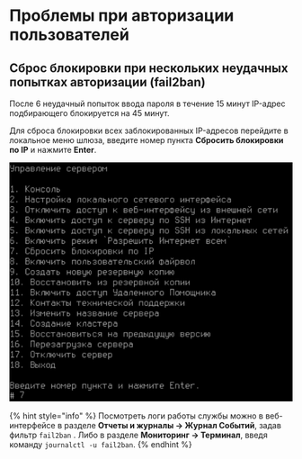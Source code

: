 # Проблемы при авторизации пользователей

## Сброс блокировки при нескольких неудачных попытках авторизации (fail2ban)

После 6 неудачный попыток ввода пароля в течение 15 минут IP-адрес подбирающего блокируется на 45 минут.

Для сброса блокировки всех заблокированных IP-адресов перейдите в локальное меню шлюза, введите номер пункта **Сбросить блокировки по IP** и нажмите **Enter**.

![](/.gitbook/assets/authorization.png)

{% hint style="info" %}
Посмотреть логи работы службы можно в веб-интерфейсе в разделе **Отчеты и журналы -> Журнал Событий**, задав фильтр `fail2ban` . Либо в разделе **Мониторинг -> Терминал**, введя команду `journalctl -u fail2ban`.
{% endhint %}
